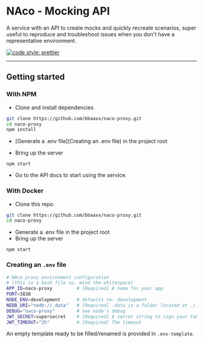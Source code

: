 NAco - Mocking API
==================
A service with an API to create mocks and quickly recreate scenarios, super useful to reproduce and troubleshoot issues when you don't have a representative environment.

[![code style: prettier](https://img.shields.io/badge/code_style-prettier-ff69b4.svg?style=flat-square)](https://github.com/prettier/prettier)
___

Getting started
---------------

### With NPM

* Clone and install dependencies
```bash
git clone https://github.com/bbaaxx/naco-proxy.git
cd naco-proxy
npm install
```
* [Generate a .env file](Creating an .env file) in the project root

* Bring up the server
```
npm start
```
* Go to the API docs to start using the service.

### With Docker
* Clone this repo
```bash
git clone https://github.com/bbaaxx/naco-proxy.git
cd naco-proxy
```
* Generate a .env file in the project root
* Bring up the server
```
npm start
```

### Creating an `.env` file
```bash
# NAco proxy environment configuration
# (this is a bash file so, mind the whitespace)
APP_ID=naco-proxy         # [Required] A name for your app
PORT=3838
NODE_ENV=development      # defaults to: development
NEDB_URI="nedb://.data"   # [Required] .data is a folder located at ./.data
DEBUG="naco-proxy"        # see node's debug
JWT_SECRET=supersecret    # [Required] A secret string to sign your tokens
JWT_TIMEOUT="2h"          # [Required] The timeout
```
An empty template ready to be filled/renamed is provided in `.env-template`.
